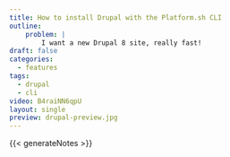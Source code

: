 ```yaml
---
title: How to install Drupal with the Platform.sh CLI
outline:
    problem: |
        I want a new Drupal 8 site, really fast!
draft: false
categories:
  - features
tags:
  - drupal
  - cli
video: B4raiNN6qpU
layout: single
preview: drupal-preview.jpg
---
```


{{< generateNotes >}}
